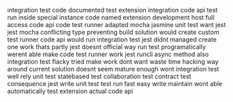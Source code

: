 integration test code documented test extension integration code api test run inside special instance code named extension development host full access code api code test runner adapted mocha jasmine unit test want jest jest mocha conflicting type preventing build solution would create custom test runner code api would run integration test jest didnt managed create one work thats partly jest doesnt official way run test programatically werent able make code test runner work jest runcli async method also integration test flacky tried make work dont want waste time hacking way around current solution doesnt seem mature enough wont integration test well rely unit test statebased test collaboration test contract test consequence jest write unit test test run fast easy write maintain wont able automatically test extension actual code api